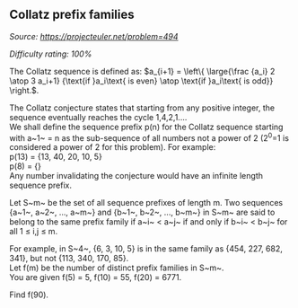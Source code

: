 Collatz prefix families
-----------------------

*Source: https://projecteuler.net/problem=494*


*Difficulty rating: 100%*

The Collatz sequence is defined as: \$a\_{i+1} = \\left\\{
\\large{\\frac {a\_i} 2 \\atop 3 a\_i+1} {\\text{if }a\_i\\text{ is
even} \\atop \\text{if }a\_i\\text{ is odd}} \\right.\$.

The Collatz conjecture states that starting from any positive integer,
the sequence eventually reaches the cycle 1,4,2,1....\
 We shall define the sequence prefix p(n) for the Collatz sequence
starting with a~1~ = n as the sub-sequence of all numbers not a power of
2 (2<sup>0</sup>=1 is considered a power of 2 for this problem). For example:\
p(13) = {13, 40, 20, 10, 5}\
p(8) = {}\
 Any number invalidating the conjecture would have an infinite length
sequence prefix.

Let S~m~ be the set of all sequence prefixes of length m. Two sequences
{a~1~, a~2~, ..., a~m~} and {b~1~, b~2~, ..., b~m~} in S~m~ are said to
belong to the same prefix family if a~i~ \< a~j~ if and only if b~i~ \<
b~j~ for all 1 ≤ i,j ≤ m.

For example, in S~4~, {6, 3, 10, 5} is in the same family as {454, 227,
682, 341}, but not {113, 340, 170, 85}.\
 Let f(m) be the number of distinct prefix families in S~m~.\
 You are given f(5) = 5, f(10) = 55, f(20) = 6771.

Find f(90).
